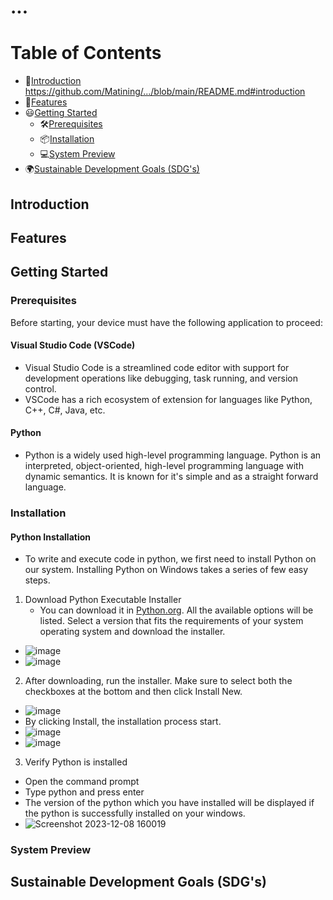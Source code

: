 # ...
# Table of Contents
  * 📕[Introduction](#introduction) https://github.com/Matining/.../blob/main/README.md#introduction
  * 🌟[Features](#features)
  * 😃[Getting Started](#getting-started)  
    * 🛠[Prerequisites](#prerequisites)
    * 📦[Installation](#installation)  
    * 💻[System Preview](#system-preview)  
  * 🌍[Sustainable Development Goals (SDG's)](#sustainable-development-goal-(SDG's))
## Introduction
## Features
## Getting Started
### Prerequisites
Before starting, your device must have the following application to proceed:
#### Visual Studio Code (VSCode)
- Visual Studio Code is a streamlined code editor with support for development operations like debugging, task running, and version control.
- VSCode has a rich ecosystem of extension for languages like Python, C++, C#, Java, etc.
#### Python
- Python is a widely used high-level programming language. Python is an interpreted, object-oriented, high-level programming language with dynamic semantics. It is known for it's simple and as a straight forward language.
### Installation
#### Python Installation
- To write and execute code in python, we first need to install Python on our system.
Installing Python on Windows takes a series of few easy steps.
1. Download Python Executable Installer
   - You can download it in [Python.org](https://www.python.org/). All the available options will be listed. Select a version that fits the requirements of your system operating system and download the installer.
- ![image](https://github.com/Matining/.../assets/153246826/36f145b7-a5eb-4177-8eb4-6fcc46ce89c2)
- ![image](https://github.com/Matining/.../assets/153246826/3c0afb1b-3f71-4caf-9c8c-be8a690e18fb)
2. After downloading, run the installer. Make sure to select both the checkboxes at the bottom and then click Install New.
- ![image](https://github.com/Matining/.../assets/153246826/1581d3e1-b389-46d2-b29f-215b1dd2a4dd)
- By clicking Install, the installation process start.
- ![image](https://github.com/Matining/.../assets/153246826/664df272-185f-49f8-afe6-e97755f47400)
- ![image](https://github.com/Matining/.../assets/153246826/ee5276da-fe0d-4f5f-9c37-ba8686475f88)
3. Verify Python is installed
  - Open the command prompt
  - Type python and press enter
  - The version of the python which you have installed will be displayed if the python is successfully installed on your windows.
  - ![Screenshot 2023-12-08 160019](https://github.com/Matining/.../assets/153246826/34fe9d0f-d245-446e-803a-365d5a1acc59)



### System Preview
## Sustainable Development Goals (SDG's)
